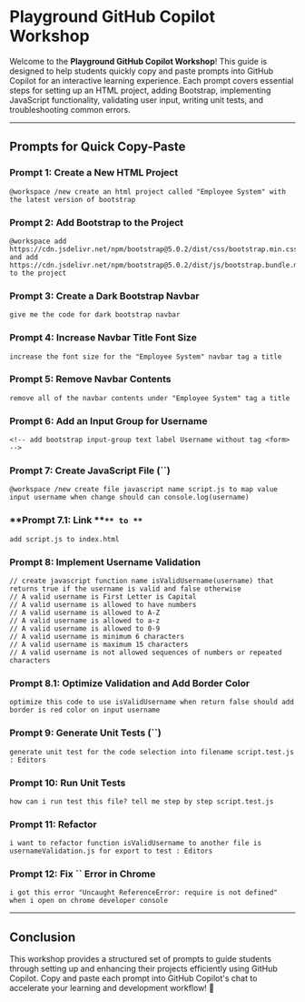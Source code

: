 # Playground GitHub Copilot Workshop

Welcome to the **Playground GitHub Copilot Workshop**! This guide is designed to help students quickly copy and paste prompts into GitHub Copilot for an interactive learning experience. Each prompt covers essential steps for setting up an HTML project, adding Bootstrap, implementing JavaScript functionality, validating user input, writing unit tests, and troubleshooting common errors.

---

## **Prompts for Quick Copy-Paste**

### **Prompt 1: Create a New HTML Project**

```
@workspace /new create an html project called "Employee System" with the latest version of bootstrap
```

### **Prompt 2: Add Bootstrap to the Project**

```
@workspace add https://cdn.jsdelivr.net/npm/bootstrap@5.0.2/dist/css/bootstrap.min.css and add https://cdn.jsdelivr.net/npm/bootstrap@5.0.2/dist/js/bootstrap.bundle.min.js to the project
```

### **Prompt 3: Create a Dark Bootstrap Navbar**

```
give me the code for dark bootstrap navbar
```

### **Prompt 4: Increase Navbar Title Font Size**

```
increase the font size for the "Employee System" navbar tag a title
```

### **Prompt 5: Remove Navbar Contents**

```
remove all of the navbar contents under "Employee System" tag a title
```

### **Prompt 6: Add an Input Group for Username**

```
<!-- add bootstrap input-group text label Username without tag <form> -->
```

### **Prompt 7: Create JavaScript File (**``**)**

```
@workspace /new create file javascript name script.js to map value input username when change should can console.log(username)
```

### **Prompt 7.1: Link **``** to **``

```
add script.js to index.html
```

### **Prompt 8: Implement Username Validation**

```
// create javascript function name isValidUsername(username) that returns true if the username is valid and false otherwise
// A valid username is First Letter is Capital
// A valid username is allowed to have numbers
// A valid username is allowed to A-Z
// A valid username is allowed to a-z
// A valid username is allowed to 0-9
// A valid username is minimum 6 characters
// A valid username is maximum 15 characters
// A valid username is not allowed sequences of numbers or repeated characters
```

### **Prompt 8.1: Optimize Validation and Add Border Color**

```
optimize this code to use isValidUsername when return false should add border is red color on input username
```

### **Prompt 9: Generate Unit Tests (**``**)**

```
generate unit test for the code selection into filename script.test.js : Editors
```

### **Prompt 10: Run Unit Tests**

```
how can i run test this file? tell me step by step script.test.js
```

### Prompt 11: Refactor

```
i want to refactor function isValidUsername to another file is usernameValidation.js for export to test : Editors
```

### **Prompt 12: Fix **``** Error in Chrome**

```
i got this error "Uncaught ReferenceError: require is not defined" when i open on chrome developer console
```

---

## **Conclusion**

This workshop provides a structured set of prompts to guide students through setting up and enhancing their projects efficiently using GitHub Copilot. Copy and paste each prompt into GitHub Copilot's chat to accelerate your learning and development workflow! 🚀

